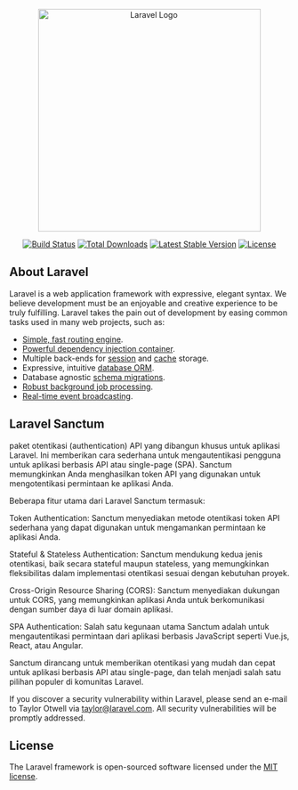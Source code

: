 <p align="center"><a href="https://laravel.com" target="_blank"><img src="https://raw.githubusercontent.com/laravel/art/master/logo-lockup/5%20SVG/2%20CMYK/1%20Full%20Color/laravel-logolockup-cmyk-red.svg" width="400" alt="Laravel Logo"></a></p>

<p align="center">
<a href="https://github.com/laravel/framework/actions"><img src="https://github.com/laravel/framework/workflows/tests/badge.svg" alt="Build Status"></a>
<a href="https://packagist.org/packages/laravel/framework"><img src="https://img.shields.io/packagist/dt/laravel/framework" alt="Total Downloads"></a>
<a href="https://packagist.org/packages/laravel/framework"><img src="https://img.shields.io/packagist/v/laravel/framework" alt="Latest Stable Version"></a>
<a href="https://packagist.org/packages/laravel/framework"><img src="https://img.shields.io/packagist/l/laravel/framework" alt="License"></a>
</p>

## About Laravel

Laravel is a web application framework with expressive, elegant syntax. We believe development must be an enjoyable and creative experience to be truly fulfilling. Laravel takes the pain out of development by easing common tasks used in many web projects, such as:

- [Simple, fast routing engine](https://laravel.com/docs/routing).
- [Powerful dependency injection container](https://laravel.com/docs/container).
- Multiple back-ends for [session](https://laravel.com/docs/session) and [cache](https://laravel.com/docs/cache) storage.
- Expressive, intuitive [database ORM](https://laravel.com/docs/eloquent).
- Database agnostic [schema migrations](https://laravel.com/docs/migrations).
- [Robust background job processing](https://laravel.com/docs/queues).
- [Real-time event broadcasting](https://laravel.com/docs/broadcasting).

## Laravel Sanctum
paket otentikasi (authentication) API yang dibangun khusus untuk aplikasi Laravel. Ini memberikan cara sederhana untuk mengautentikasi pengguna untuk aplikasi berbasis API atau single-page (SPA). Sanctum memungkinkan Anda menghasilkan token API yang digunakan untuk mengotentikasi permintaan ke aplikasi Anda.

Beberapa fitur utama dari Laravel Sanctum termasuk:

Token Authentication: Sanctum menyediakan metode otentikasi token API sederhana yang dapat digunakan untuk mengamankan permintaan ke aplikasi Anda.

Stateful & Stateless Authentication: Sanctum mendukung kedua jenis otentikasi, baik secara stateful maupun stateless, yang memungkinkan fleksibilitas dalam implementasi otentikasi sesuai dengan kebutuhan proyek.

Cross-Origin Resource Sharing (CORS): Sanctum menyediakan dukungan untuk CORS, yang memungkinkan aplikasi Anda untuk berkomunikasi dengan sumber daya di luar domain aplikasi.

SPA Authentication: Salah satu kegunaan utama Sanctum adalah untuk mengautentikasi permintaan dari aplikasi berbasis JavaScript seperti Vue.js, React, atau Angular.

Sanctum dirancang untuk memberikan otentikasi yang mudah dan cepat untuk aplikasi berbasis API atau single-page, dan telah menjadi salah satu pilihan populer di komunitas Laravel.

If you discover a security vulnerability within Laravel, please send an e-mail to Taylor Otwell via [taylor@laravel.com](mailto:taylor@laravel.com). All security vulnerabilities will be promptly addressed.

## License

The Laravel framework is open-sourced software licensed under the [MIT license](https://opensource.org/licenses/MIT).
